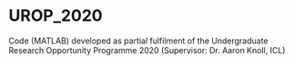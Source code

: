 # UROP_2020
Code (MATLAB) developed as partial fulfilment of the Undergraduate Research Opportunity Programme 2020 (Supervisor: Dr. Aaron Knoll, ICL)
